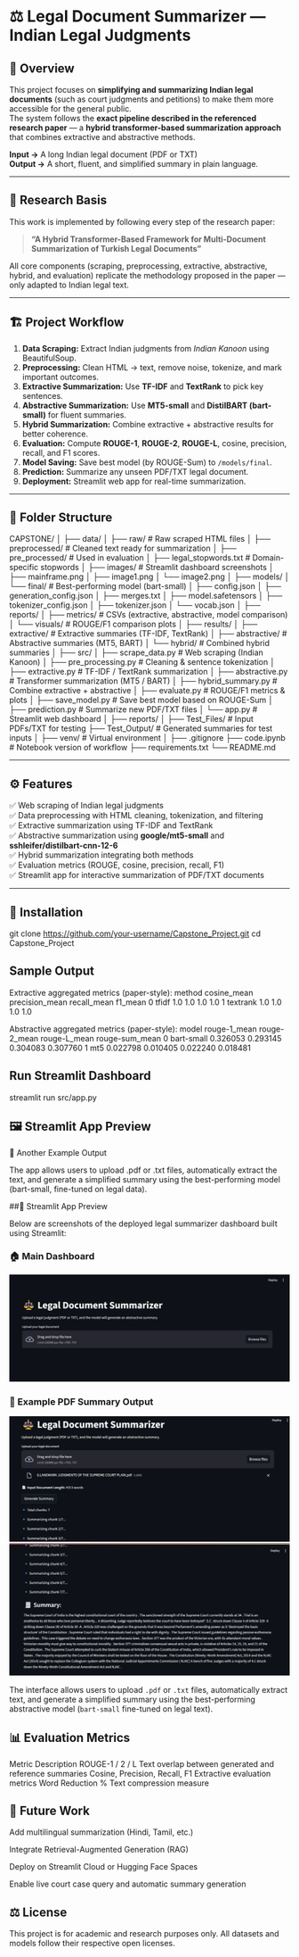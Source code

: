 # ⚖️ Legal Document Summarizer — Indian Legal Judgments

## 🔹 Overview

This project focuses on **simplifying and summarizing Indian legal documents** (such as court judgments and petitions) to make them more accessible for the general public.  
The system follows the **exact pipeline described in the referenced research paper** — a **hybrid transformer-based summarization approach** that combines extractive and abstractive methods.

**Input →** A long Indian legal document (PDF or TXT)  
**Output →** A short, fluent, and simplified summary in plain language.

---

## 🧠 Research Basis

This work is implemented by following every step of the research paper:

> **“A Hybrid Transformer-Based Framework for Multi-Document Summarization of Turkish Legal Documents”**

All core components (scraping, preprocessing, extractive, abstractive, hybrid, and evaluation) replicate the methodology proposed in the paper — only adapted to Indian legal text.

---

## 🏗️ Project Workflow

1. **Data Scraping:** Extract Indian judgments from *Indian Kanoon* using BeautifulSoup.  
2. **Preprocessing:** Clean HTML → text, remove noise, tokenize, and mark important outcomes.  
3. **Extractive Summarization:** Use **TF-IDF** and **TextRank** to pick key sentences.  
4. **Abstractive Summarization:** Use **MT5-small** and **DistilBART (bart-small)** for fluent summaries.  
5. **Hybrid Summarization:** Combine extractive + abstractive results for better coherence.  
6. **Evaluation:** Compute **ROUGE-1**, **ROUGE-2**, **ROUGE-L**, cosine, precision, recall, and F1 scores.  
7. **Model Saving:** Save best model (by ROUGE-Sum) to `/models/final`.  
8. **Prediction:** Summarize any unseen PDF/TXT legal document.  
9. **Deployment:** Streamlit web app for real-time summarization.

---

## 📂 Folder Structure

CAPSTONE/
│
├── data/
│ ├── raw/ # Raw scraped HTML files
│ ├── preprocessed/ # Cleaned text ready for summarization
│ ├── pre_processed/ # Used in evaluation
│ ├── legal_stopwords.txt # Domain-specific stopwords
│
├── images/ # Streamlit dashboard screenshots
│ ├── mainframe.png
│ ├── image1.png
│ └── image2.png
│
├── models/
│ └── final/ # Best-performing model (bart-small)
│ ├── config.json
│ ├── generation_config.json
│ ├── merges.txt
│ ├── model.safetensors
│ ├── tokenizer_config.json
│ ├── tokenizer.json
│ └── vocab.json
│
├── reports/
│ ├── metrics/ # CSVs (extractive, abstractive, model comparison)
│ └── visuals/ # ROUGE/F1 comparison plots
│
├── results/
│ ├── extractive/ # Extractive summaries (TF-IDF, TextRank)
│ ├── abstractive/ # Abstractive summaries (MT5, BART)
│ └── hybrid/ # Combined hybrid summaries
│
├── src/
│ ├── scrape_data.py # Web scraping (Indian Kanoon)
│ ├── pre_processing.py # Cleaning & sentence tokenization
│ ├── extractive.py # TF-IDF / TextRank summarization
│ ├── abstractive.py # Transformer summarization (MT5 / BART)
│ ├── hybrid_summary.py # Combine extractive + abstractive
│ ├── evaluate.py # ROUGE/F1 metrics & plots
│ ├── save_model.py # Save best model based on ROUGE-Sum
│ ├── prediction.py # Summarize new PDF/TXT files
│ └── app.py # Streamlit web dashboard
│
├── reports/
│
├── Test_Files/ # Input PDFs/TXT for testing
├── Test_Output/ # Generated summaries for test inputs
│
├── venv/ # Virtual environment
│
├── .gitignore
├── code.ipynb # Notebook version of workflow
├── requirements.txt
└── README.md


---

## ⚙️ Features

✅ Web scraping of Indian legal judgments  
✅ Data preprocessing with HTML cleaning, tokenization, and filtering  
✅ Extractive summarization using TF-IDF and TextRank  
✅ Abstractive summarization using **google/mt5-small** and **sshleifer/distilbart-cnn-12-6**  
✅ Hybrid summarization integrating both methods  
✅ Evaluation metrics (ROUGE, cosine, precision, recall, F1)  
✅ Streamlit app for interactive summarization of PDF/TXT documents  

---

## 🧰 Installation

git clone https://github.com/your-username/Capstone_Project.git
cd Capstone_Project

## Sample Output

Extractive aggregated metrics (paper-style):
     method  cosine_mean  precision_mean  recall_mean  f1_mean
0     tfidf          1.0            1.0          1.0      1.0
1  textrank          1.0            1.0          1.0      1.0

Abstractive aggregated metrics (paper-style):
        model  rouge-1_mean  rouge-2_mean  rouge-L_mean  rouge-sum_mean
0  bart-small      0.326053      0.293145      0.304083        0.307760
1         mt5      0.022798      0.010405      0.022240        0.018481

## Run Streamlit Dashboard
streamlit run src/app.py

## 🖼️ Streamlit App Preview

📜 Another Example Output

The app allows users to upload .pdf or .txt files, automatically extract the text, and generate a simplified summary using the best-performing model (bart-small, fine-tuned on legal data).

##🔹 Streamlit App Preview

Below are screenshots of the deployed legal summarizer dashboard built using Streamlit:

### 🏠 Main Dashboard
![Streamlit Dashboard](images/dashboard.png)

### 📄 Example PDF Summary Output
![PDF Summary Output](images/sample_image1.png)
![PDF Summary Output](images/sample_image2.png)

The interface allows users to upload `.pdf` or `.txt` files, automatically extract text, and generate a simplified summary using the best-performing abstractive model (`bart-small` fine-tuned on legal text).


## 📊 Evaluation Metrics
Metric	Description
ROUGE-1 / 2 / L	Text overlap between generated and reference summaries
Cosine, Precision, Recall, F1	Extractive evaluation metrics
Word Reduction %	Text compression measure

## 🔮 Future Work

Add multilingual summarization (Hindi, Tamil, etc.)

Integrate Retrieval-Augmented Generation (RAG)

Deploy on Streamlit Cloud or Hugging Face Spaces

Enable live court case query and automatic summary generation

## ⚖️ License

This project is for academic and research purposes only.
All datasets and models follow their respective open licenses.
